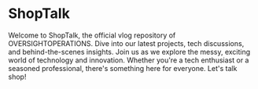# ShopTalk
Welcome to ShopTalk, the official vlog repository of OVERSIGHTOPERATIONS. Dive into our latest projects, tech discussions, and behind-the-scenes insights. Join us as we explore the messy, exciting world of technology and innovation. Whether you're a tech enthusiast or a seasoned professional, there's something here for everyone. Let's talk shop!
